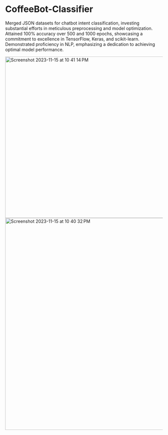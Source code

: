 # CoffeeBot-Classifier

Merged JSON datasets for chatbot intent classification, investing substantial efforts in meticulous preprocessing and model optimization. Attained 100% accuracy over 500 and 1000 epochs, showcasing a commitment to excellence in TensorFlow, Keras, and scikit-learn. Demonstrated proficiency in NLP, emphasizing a dedication to achieving optimal model performance.

<img width="517" alt="Screenshot 2023-11-15 at 10 41 14 PM" src="https://github.com/HannahTech/CoffeeBot-Classifier/assets/81828685/e59e5c15-6c86-4897-9c2f-fc8f786916bf">

<img width="679" alt="Screenshot 2023-11-15 at 10 40 32 PM" src="https://github.com/HannahTech/CoffeeBot-Classifier/assets/81828685/a91eda8a-67fc-4e8b-bf12-189e4eb46b56">
